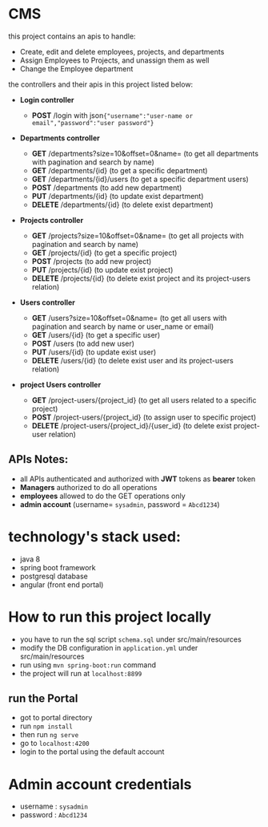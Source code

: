# CMS
this project contains an apis to handle:

- Create, edit and delete employees, projects, and departments
- Assign Employees to Projects, and unassign them as well
- Change the Employee department

the controllers and their apis in this project listed below:
- **Login controller**
  
  - **POST** /login with json`{"username":"user-name or email","password":"user password"}`
  

- **Departments controller**
    - **GET** /departments?size=10&offset=0&name= (to get all departments with pagination and search by name)
    - **GET** /departments/{id} (to get a specific department)
    - **GET** /departments/{id}/users (to get a specific department users)
    - **POST** /departments (to add new department)
    - **PUT** /departments/{id} (to update exist department)
    - **DELETE** /departments/{id} (to delete exist department)


- **Projects controller**
    - **GET** /projects?size=10&offset=0&name= (to get all projects with pagination and search by name)
    - **GET** /projects/{id} (to get a specific project)
    - **POST** /projects (to add new project)
    - **PUT** /projects/{id} (to update exist project)
    - **DELETE** /projects/{id} (to delete exist project and its project-users relation)


- **Users controller**
    - **GET** /users?size=10&offset=0&name= (to get all users with pagination and search by name or user_name or email)
    - **GET** /users/{id} (to get a specific user)
    - **POST** /users (to add new user)
    - **PUT** /users/{id} (to update exist user)
    - **DELETE** /users/{id} (to delete exist user and its project-users relation)

- **project Users controller**
    - **GET** /project-users/{project_id} (to get all users related to a specific project)
    - **POST** /project-users/{project_id} (to assign user to specific project)
    - **DELETE** /project-users/{project_id}/{user_id} (to delete exist project-user relation)
## APIs Notes:
- all APIs authenticated and authorized with **JWT** tokens as **bearer** token
- **Managers** authorized to do all operations
- **employees** allowed to do the GET operations only
- **admin account** (username= `sysadmin`, password = `Abcd1234`)
# technology's stack used:
- java 8
- spring boot framework
- postgresql database
- angular (front end portal)

# How to run this project locally
- you have to run the sql script `schema.sql` under src/main/resources
- modify the DB configuration in `application.yml` under src/main/resources
- run using `mvn spring-boot:run` command
- the project will run at `localhost:8899`
## run the Portal
- got to portal directory
- run `npm install`
- then run `ng serve`
- go to `localhost:4200`
- login to the portal using the default account
 # Admin account credentials
- username : `sysadmin`
- password : `Abcd1234`

